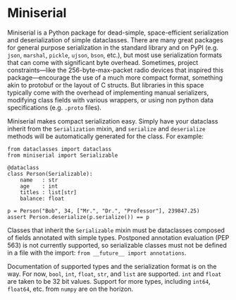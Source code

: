 # Miniserial

Miniserial is a Python package for dead-simple, space-efficient serialization and deserialization of simple dataclasses.
There are many great packages for general purpose serialization in the standard library and on PyPI (e.g. `json`, `marshal`,
`pickle`, `ujson`, `bson`, etc.), but most use serialization formats that can come with significant byte overhead. Sometimes,
project constraints—like the 256-byte-max-packet radio devices that inspired this package—encourage the use of a much more
compact format, something akin to protobuf or the layout of C structs. But libraries in this space typically come with the
overhead of implementing manual serializers, modifying class fields with various wrappers, or using non python data
specifications (e.g. `.proto` files).

Miniserial makes compact serialization easy. Simply have your dataclass inherit from the `Serialization` mixin, and
`serialize` and `deserialize` methods will be automatically generated for the class. For example:

```python3
from dataclasses import dataclass
from miniserial import Serializable

@dataclass
class Person(Serializable):
    name   : str
    age    : int
    titles : list[str]
    balance: float
    
p = Person("Bob", 34, ["Mr.", "Dr.", "Professor"], 239847.25)
assert Person.deserialize(p.serialize()) == p
```

Classes that inherit the `Serializable` mixin must be dataclasses composed of fields annotated with simple types.
Postponed annotation evaluation (PEP 563) is not currently supported, so serializable classes must not be
defined in a file with the import: `from __future__ import annotations`.

Documentation of supported types and the serialization format is on the way. For now, `bool`, `int`, `float`, `str`,
and `list` are supported. `int` and `float` are taken to be 32 bit values. Support for more types, including
`int64`, `float64`, etc. from `numpy` are on the horizon.
